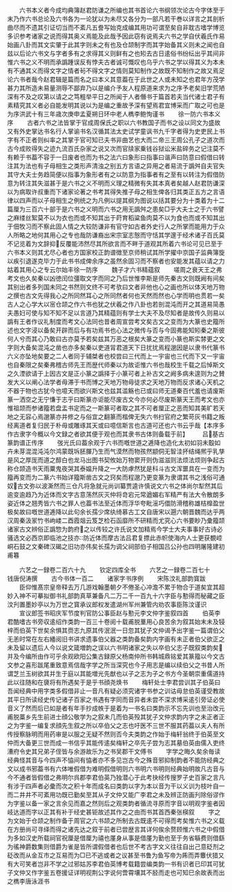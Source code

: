<!-- { "loadSidebar": true } -->
　　六书本义者今成均典簿赵君防谦之所编也其书首论六书纲领次论古今字体至于末乃作六书总论及六书各为一论犹以为未尽又各分为一部凡若干巻以详言之其剖析曲尽而不遗其引证切当而不紊凡五誊写始克成编其用功可谓至矣自非耽古嗜学博览多识参考诸家之说而得其奥义焉能及此哉予因此窃有说焉夫六书之学自伏羲氏作易始画八卦而其文实肇于此其字则未之有也及仓颉制字而其字始备其义则未之闻也自兹以后论六书文与字者多有之求得其义则鲜有之也矧去古日逺俗书纷纭出乎其间非惟六书之义不明而承譌踵误反有悖夫古者诚可慨叹也乌乎六书之学以得其义为本未有不通其义而得文字之情者茍不得文字之情则莫知制作之故既不知制作之故又焉足论六书者哉今赵君辑是篇而名之曰本义其意葢在于此世之人或未知之也君年方茂学甚力其所造未易量测辱不鄙弃乃以是编介予友人程原道来求为之序予老矣旧学荒陋深有不及之叹第以请之之笃粗举平日之所闻于人者僭书于篇首若夫当代诸士君子有素精究其义者必自能发明其说以为是编之重故予深有望焉君宜博采而广取之可也是为序洪武十有三年歳次庚申孟夏朔日环中老人檇李鲍恂谨书
　　徐一防六书本义序
　　古者六书之法皆掌于官成周保氏之职以六书教国子而书之设以同文为盛故又有外史掌达书名行人掌谕书名汉循其法太史试学童讽书九千字者得为史吏民上书字有不正者则纠率之其掌于官可知已夫书非曲艺也大而二帝三王周公孔子之道次而古今成败得失之迹九流百氏杂家之说又次而官牍家乗钱谷狱讼米盐碎务之记注莫不有赖于书葢不容于一日废者也而为书之法六曰象形曰指事曰谐声曰防意曰假借曰转注其为法也有子母相生之类形声清浊之别五方言语之异用之者易流于譌舛自夫官失其守大夫士务趋简便以指事为象形者有之以防意为指事者有之至有以转注为假借防意为转注其失滋甚于是六书之义不明而义理之精微有失其本真者矣越人赵君防谦深以为病取许叔重而下诸家论著之书考其得失推子母之相生俾各归其类正五方之言语律以四声而以子母相生之例统之为凡例以提其纲为图说以括其要分为十类着为十二篇厘为三百六十部于是六书之义明而六书之用无譌舛之患矣□乎大夫士之于六书譬之麻缕丝絮莫不以为衣也而或不知其出于莳育稻粱鱼肉莫不以为食也而或不知其出于佃牧习而不察此固人情之大较防谦非有官守如古者外史行人之所掌而能用力于众人所略之地何其用心之专也哉防谦裔出宋宗室志慤而守恬其学邃于经术诸子百氏莫不记览着为文辞抑反覆能沛然尽其所欲言而不畔于道观其所着六书论可见已至于六书本义则其尤尽心者也方国家校正韵谱徴至京师稍试其所学擢中京国子监典簿旋以疾引退遂克毕力于此书书成俾余序之虽然余固习而不察者也安能发其蕴以请之力姑着其用心之专云尔始丰徐一防序
　　魏子才六书精蕴叙
　　嗟周之衰天王之弗考文也久矣秦以凶徳闰位彊取文字而同之乃后世惟李斯是师先秦古文则既阙有间矣其别出者多列国未同之书然则文终不可考欤曰文者非他也心之画也所以体天地万物之撰也古文先得我心之所同然耳心之所同然者何也天然而然也心学而明也贯若一矣古人之心学大以宻仓颉之作六书也犹之伏羲之作八卦也若剖混沌而开之其道易简愚夫愚妇可使与知不知不足以言道乃其精蕴则有学士大夫不及尽知者是故传久则易以譌有王者作议礼制度而考文心法同也昔者周宣尝考文矣古文之变而为大篆也史籀所述也文字浸以备矣开辟而后与有功焉书也心法之微传与否与今固弗能知矧秦之斯彼何人兮而其心乃敢曰古亦莫予若矣兹其万恶之根矣大篆之变而小篆也斯实棼更之文字则大备矣混沌之凿也亦多矣秦以吏道冐君道天下日扰扰焉程邈因是以隶书代篆书六义亦坠地矣要之二人者同于辅桀者也校尝曰三代而上一宇宙也三代而下又一宇宙也自秦限之矣秦弗稽古师先王而歴代师秦以为故讵惟六书也哉校生千载之后悼斯文之久湮欲请于上因古文是正小篆之譌择于小篆可者上补古文之阙多病未遑则为之賛发大义以阐心法学者毋滞于书而博之天地万物毋徒求之天地万物而反求诸心天机之不器于物也古犹今也噫天而欲兴斯文也兹其滥觞也已或曰师无道秦百代羞也请废斯篆一洒空之无宁慊于志乎曰斯篆亦讵能尽废古文今亦何必尽废斯篆天王而考文也亦惟祖颉而参诸籀若盘盂书定而之一斯篆可者取之其不可者厘正之恶而知其美旷若天地之无容心焉邈篆亦并修之与俗宜之翻篆而楷俾无失六书扫官府之繁苛灰书籍之叛经离道者复归民于朴毋或雕琢其天或曰噫信斯言也古道可还也六书云乎哉【本序多作古隶字今概以今文録之者欲其便于观也而其隶书古体则备载于前】
　　吕基古篆韵谱正传序
　　弢光氏曰葢余观于六书而嘅世道之逓降也造化太初如羽未鷇如卉未芽混混沌沌尔鸿蒙既坼胚腪乃生而气漠然而物孩然颛侗无智洼抔结绳熈乎乳孳是风之厚厐而道之醇白也龙马出图书契攸始万物窦开则伪滋滋则法烦法烦则争起古称仓颉造书天雨粟鬼夜哭其泰媪升降之一大防虖然犹是科斗古文浑噩具在一变而为籀再变而为二篆六书始详籀斯凿古文之窍矣而程邈乃更变篆为隶谓其书之浅俗可通奴古文弥以波澌然而三仓凡将急就元尚训纂贾逵许慎说文六书之体尚尔犁然其后逾变逾趋乃为近体而文字古意荡然灰灭仲将竒宕元常遒媚右军精严有法大令散朗多姿近体之翘秀皆六书之罪人也葢书法至近体而浮华夸毗滛巧儇防滑稽称雄桔橰盈世极矣故曰嘅世道逓降以此句余长孺少席纨绮慕古工文自唐宋以遡六朝晋魏而达乎两汉周秦汲冡竹书岣嵝二酉霞爼云笈芝检石函靡所不研精而尤究心六书要眇乃彚籀颉诸家古文辨俗正譌惣为韵府之以传较之许氏说文加精焉今学士大夫事事好古诗必骚选文必西京即临池之技亦防近体而摩古法吕君复摽此赤帜使海内人士更获覩崆峒石鼓之文秦碑汉碣之旧功亦伟矣长孺为调父祠部伯子相国吕公孙也四明屠隆建初甫篹









　　六艺之一録卷二百六十九
　　钦定四库全书
　　六艺之一録卷二百七十　　　钱唐倪涛撰
　　古今书体一百二
　　诸家字书序例
　　宋陈汶礼部韵寳跋
　　臣仰惟髙宗皇帝释去万几游戏翰墨朝夕不倦圣心冲澹不累于物合于道矣宜其超妙入神不可摹拟御书礼部韵真草兼备凡二万二千一百九十六字臣与懃得而秘藏之臣汶刋置墨妙亭以为万世之寳承议郎权发遣湖州军州兼管内劝农事臣陈汶谨识
　　宣议郎签书昭庆军节度判官防公事臣赵与懃元李文仲字鉴叙四首
　　伯英李君酷嗜古书旁収逺绍作类韵一百三十卷阅十载甫脱藳用心良苦余为叙其始末未及锓梓而伯英下世矣余惧其赍志九原其传泯泯一日忽其犹子文仲谒予出字鉴一篇谓伯父无恙时常在左右繙阅旧书讲求遗事伯父器之类韵备矣韵内字画有未正者伯父欲正之未及留以遗后人今以说文箴増韵之误以六书明诸家之失以卒伯父志子既叙类韵矣并及今编所由作可乎余观欧阳公集古録原父杨南仲所书韩城鼎铭爱其篆籀以今文古文参之喜形跋尾重致意焉信哉字学之所当深究也今子用志是编以续伯父之书昔人所谓芝兰玉树欲其并生于庭以其能増光先猷也以子之志为子之书方今圣朝崇重儒道持此以往随和在褏将有所遇矣于是乎书顔尧焕书
　　梅轩处士李君尝训其子伯英曰吾闻经典中用字类多假借非止一音凡有疑必须究诸字书参之训诂毋怠伯英谨受教故其平日所读经史传记诸子百家之书遇有字同而音异者未尝不深求博采逺引旁证必使音义了然而后已如是者有年手抄成帙于是着为一书名曰类韵示不忘先训也至治改元甫脱藁乡先生前进士顔公敬学为之叙未几而伯英殁其犹子文仲求韵内字之未正者正之为字鉴一编复求顔先生叙之所以卒伯父之志也吁医不三世不服其药葢以夫人有所传授察脉明而用药审是以服之无疑不然则否今夫类韵之作始于梅轩翁终于伯英至文仲而大备更三世而成一书信乎其能传逺矣梅轩之卒先子尝为志其墓伯英由儒入吏终漕府令史其兄弟子侄皆与余游故乐为之书吴郡干文傅书
　　字学之晦久矣余毎读经典怪其音与今四声不恊间有恊者亦不多见岂古今之殊音邪抑制韵者不能防经典之文以成书邪葢书有六体唯假借为难明假借明则六书明六书明则经典始明故凡古音与今不通者皆假借之弗明尔呉郡李君伯英乃独潜心于此考抉经传搜罗子史百家之言凡有涉于四声者必彚而次之积十年而成名曰类韵以字为本以音为干以义训为枝叶自一而二井井不可紊用功既已勤矣至其从子文仲又能广李君之未及辨正防画刋除俗谬作为字鉴以备一家之言余见而嘉之然则后之观类韵者循流寻原而字音以明观字鉴者因岐达道而字以正其有补于经史甚钜故述其作之之由而书其首西秦张楧叙
　　字之为文始于仓颉之制作备于周官之六书颉之所制去古既逺不可得而考矣惟六书之义载在方册尚可寻绎而得之诸先达之叙于前者已尝歴言其详何俟余赘顾惟六书之中假借为多如汉史所载祠官祝厘是借厘为禧也厪身从事是借厪为勤也至于务省緐费则借繇为徭神爵数集则借爵为雀是皆所谓假借者也后世不考古字文义往往自出己意砭剂之砭改而从金互市之互易而为□已不逃或者之议甚至书鲁为鱼写帝为乕而弄麞伏猎又有大可笑者岂非不学之过邪姑苏李君伯英博考载籍尝编类韵一书有识者已印其可犹子文仲又作字鉴五卷援证详明视荆公字说何啻霄壤其不胫而走也可知巳余故表而出之檇李唐泳涯书
